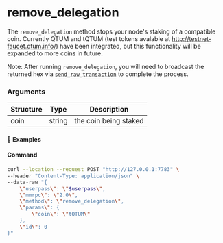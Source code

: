 # remove\_delegation


The `remove_delegation` method stops your node's staking of a compatible coin. Currently QTUM and tQTUM (test tokens avalable at http://testnet-faucet.qtum.info/) have been integrated, but this functionality will be expanded to more coins in future.

Note: After running `remove_delegation`, you will need to broadcast the returned hex via [`send_raw_transaction`](../atomicdex-api-legacy/send_raw_transaction.html) to complete the process.

### Arguments

| Structure | Type   | Description                     |
| --------- | ------ | ------------------------------- |
| coin      | string | the coin being staked           |


#### :pushpin: Examples

#### Command

```bash
curl --location --request POST "http://127.0.0.1:7783" \
--header "Content-Type: application/json" \
--data-raw "{
    \"userpass\": \"$userpass\",
    \"mmrpc\": \"2.0\",
    \"method\": \"remove_delegation\",
    \"params\": {
        \"coin\": \"tQTUM\"
    },
    \"id\": 0
}"
```

<div style="margin-top: 0.5rem;">

<collapse-text hidden title="Response">

#### Response (success)

```json
{
  "mmrpc": "2.0",
  "result": {
    "tx_hex": "01000000015c7f32b1b3396ce1bed4f6c161bcc3a5bf5c58e4338c66a24c9de1deffc5b94e000000006a47304402203fcdf1e48f6e43fd718b4aab79c56a7ff81b12304339ddf6d871a3f26f217a7502200c22fa8e2bcc33d16f4bf62feb71f637acbefdd34135314e6aa526e6655cba73012102641b541e35bc915e375c8038f1099a977bc6736aa7265e9f65b7270b70d34366ffffffff020000000000000000225403a086010128043d666e8b140000000000000000000000000000000000000086c280584f00000000001976a914c36ac1020b1eae632079692e7bef350d279489c988acb8d98061",
    "tx_hash": "3564859a7ff902e8d65387c44f6049943582e0b9e29161bf1075a00097e535ae",
    "from": ["qbNeoqCbBu4hySDUzgmo666faYH3qgaeKz"],
    "to": ["qbNeoqCbBu4hySDUzgmo666faYH3qgaeKz"],
    "total_amount": "0.096",
    "spent_by_me": "0.096",
    "received_by_me": "0.052",
    "my_balance_change": "-0.044",
    "block_height": 0,
    "timestamp": 1635834296,
    "fee_details": {
      "type": "Qrc20",
      "coin": "tQTUM",
      "miner_fee": "0.004",
      "gas_limit": 100000,
      "gas_price": 40,
      "total_gas_fee": "0.04"
    },
    "coin": "tQTUM",
    "internal_id": "",
    "transaction_type": "RemoveDelegation"
  },
  "id": 0
}
```

</collapse-text>

</div>